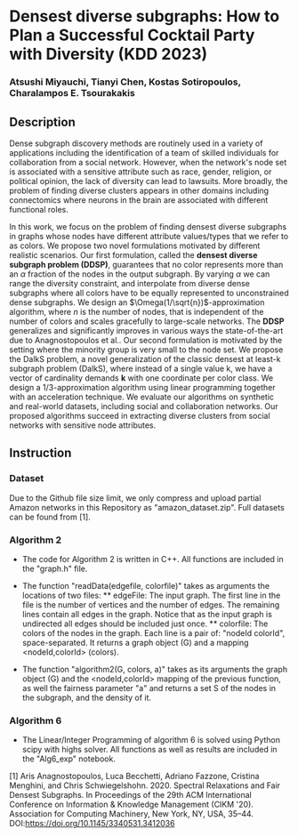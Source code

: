 # Densest diverse subgraphs: How to Plan a Successful Cocktail Party with Diversity (KDD 2023)
### Atsushi Miyauchi, Tianyi Chen, Kostas Sotiropoulos, Charalampos E. Tsourakakis 

## Description

Dense subgraph discovery methods are routinely used in a variety of applications including the identification of a team of skilled individuals for collaboration from a social network.  However, when the network's node set is associated with a sensitive attribute such as race, gender, religion, or political opinion, the lack of diversity can lead to lawsuits.  More broadly, the problem of finding diverse clusters appears in other domains including connectomics where neurons in the brain are associated with different  functional roles. 

In this work, we focus on the problem of finding densest diverse subgraphs in graphs whose nodes have different attribute values/types that we refer to as colors. We propose two novel formulations motivated by different realistic scenarios.    Our first formulation, called the  **densest diverse subgraph problem (DDSP)**, guarantees that no color represents more than an $\alpha$ fraction of the nodes in the output subgraph. By varying $\alpha$ we can  range the diversity constraint, and interpolate from diverse dense subgraphs  where all colors have to be equally represented to unconstrained dense subgraphs.  We design an $\Omega(1/\sqrt{n})$-approximation algorithm, where $n$ is the number of nodes, that is independent of the number of colors and scales gracefully to large-scale networks. The **DDSP** generalizes and significantly improves in various ways the state-of-the-art due to Anagnostopoulos et al.. Our second formulation is motivated by the setting where the minority group is very small to the node set. We propose the DalkS problem, a novel generalization of the classic densest at least-k subgraph problem (DalkS), where instead of a single value k, we have a vector of cardinality demands **k** with one coordinate per color class. We design a $1/3$-approximation algorithm using linear programming together with an acceleration technique. We evaluate our  algorithms on synthetic and real-world datasets, including social and collaboration networks. Our proposed algorithms succeed in extracting  diverse clusters from social networks with sensitive node attributes.

## Instruction

### Dataset

Due to the Github file size limit, we only compress and upload partial Amazon networks in this Repository as "amazon_dataset.zip". Full datasets can be found from [1].

### Algorithm 2

- The code for Algorithm 2 is written in C++. All functions are included in the "graph.h" file.

* The function "readData(edgefile, colorfile)" takes as arguments the locations of two files:
** edgeFile: The input graph. The first line in the file is the number of vertices and the 
  number of edges. The remaining lines contain all edges in the graph. Notice that as the input
  graph is undirected all edges should be included just once.
** colorfile: The colors of the nodes in the graph. Each line is a pair of:
  "nodeId colorId", space-separated.
It returns a graph object (G) and a mapping <nodeId,colorId> (colors).

* The function "algorithm2(G, colors, a)" takes as its arguments the graph object (G) and the
  <nodeId,colorId> mapping of the previous function, as well the fairness parameter "a" and returns
  a set S of the nodes in the subgraph, and the density of it.

### Algorithm 6

- The Linear/Integer Programming of algorithm 6 is solved using Python scipy with highs solver. All functions as well as results are included in the "Alg6_exp" notebook.

[1] Aris Anagnostopoulos, Luca Becchetti, Adriano Fazzone, Cristina Menghini, and Chris Schwiegelshohn. 2020. Spectral Relaxations and Fair Densest Subgraphs. In Proceedings of the 29th ACM International Conference on Information & Knowledge Management (CIKM '20). Association for Computing Machinery, New York, NY, USA, 35–44. DOI:https://doi.org/10.1145/3340531.3412036
